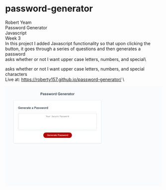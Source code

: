 # password-generator

Robert Yeam\
Password Generator\
Javascript\
Week 3\
In this project I added Javascript functionality so that upon clicking the button, it goes through a series of questions and then generates a password\
asks whether or not I want upper case letters, numbers, and special\

asks whether or not I want upper case letters, numbers, and special characters\
Live at: https://roberty157.github.io/password-generator/ \

![Alt text](_C__Users_rober_UCIBootCamp_password-generator_index.html.png?raw=true "Title")

